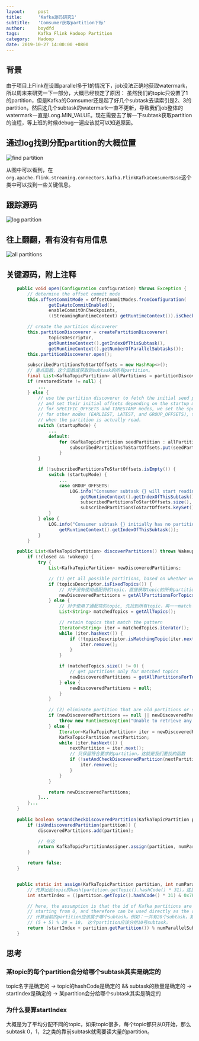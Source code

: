 ```yaml
---
layout:     post
title:      'Kafka源码研究1'
subtitle:   'Comsumer获取partition下标'
author:     boydfd
tags:       Kafka Flink Hadoop Partition 
category:   Hadoop
date: 2019-10-27 14:00:00 +0800
---
```


## 背景

由于项目上Flink在设置parallel多于1的情况下，job没法正确地获取watermark，所以周末来研究一下一部分，大概已经锁定了原因：
虽然我们的topic只设置了1的partition，但是Kafka的Comsumer还是起了好几个subtask去读索引是2、3的partition，然后这几个subtask的watermark一直不更新，导致我们job整体的watermark一直是Long.MIN_VALUE。现在需要去了解一下subtask获取partition的流程，等上班的时候debug一遍应该就可以知道原因。

## 通过log找到分配partition的大概位置

![find partition](https://gitlab.aboydfd.com/boydfd/pictures/-/raw/master/Kafka/find_partition_assigner.jpg)

从图中可以看到，在`org.apache.flink.streaming.connectors.kafka.FlinkKafkaConsumerBase`这个类中可以找到一些关键信息。

## 跟踪源码

![log partition](https://gitlab.aboydfd.com/boydfd/pictures/-/raw/master/Kafka/log_partition.png)

## 往上翻翻，看有没有有用信息

![all partitions](https://gitlab.aboydfd.com/boydfd/pictures/-/raw/master/Kafka/all_partitions.jpg)

## 关键源码，附上注释

```java
	public void open(Configuration configuration) throws Exception {
		// determine the offset commit mode
		this.offsetCommitMode = OffsetCommitModes.fromConfiguration(
				getIsAutoCommitEnabled(),
				enableCommitOnCheckpoints,
				((StreamingRuntimeContext) getRuntimeContext()).isCheckpointingEnabled());

		// create the partition discoverer
		this.partitionDiscoverer = createPartitionDiscoverer(
				topicsDescriptor,
				getRuntimeContext().getIndexOfThisSubtask(),
				getRuntimeContext().getNumberOfParallelSubtasks());
		this.partitionDiscoverer.open();

		subscribedPartitionsToStartOffsets = new HashMap<>();
        // 重点函数，这个函数或获取到subtask的所有partition。
		final List<KafkaTopicPartition> allPartitions = partitionDiscoverer.discoverPartitions();
		if (restoredState != null) {
            ...
		} else {
			// use the partition discoverer to fetch the initial seed partitions,
			// and set their initial offsets depending on the startup mode.
			// for SPECIFIC_OFFSETS and TIMESTAMP modes, we set the specific offsets now;
			// for other modes (EARLIEST, LATEST, and GROUP_OFFSETS), the offset is lazily determined
			// when the partition is actually read.
			switch (startupMode) {
                ...
				default:
					for (KafkaTopicPartition seedPartition : allPartitions) {
						subscribedPartitionsToStartOffsets.put(seedPartition, startupMode.getStateSentinel());
					}
			}

			if (!subscribedPartitionsToStartOffsets.isEmpty()) {
				switch (startupMode) {
                    ...
					case GROUP_OFFSETS:
						LOG.info("Consumer subtask {} will start reading the following {} partitions from the committed group offsets in Kafka: {}",
							getRuntimeContext().getIndexOfThisSubtask(),
							subscribedPartitionsToStartOffsets.size(),
							subscribedPartitionsToStartOffsets.keySet());
				}
			} else {
				LOG.info("Consumer subtask {} initially has no partitions to read from.",
					getRuntimeContext().getIndexOfThisSubtask());
			}
		}

	public List<KafkaTopicPartition> discoverPartitions() throws WakeupException, ClosedException {
		if (!closed && !wakeup) {
			try {
				List<KafkaTopicPartition> newDiscoveredPartitions;

				// (1) get all possible partitions, based on whether we are subscribed to fixed topics or a topic pattern
				if (topicsDescriptor.isFixedTopics()) {
                    // 对于没有使用通配符的topic，直接获取topic的所有partition
					newDiscoveredPartitions = getAllPartitionsForTopics(topicsDescriptor.getFixedTopics());
				} else {
                    // 对于使用了通配符的topic, 先找到所有topic，再一一match
					List<String> matchedTopics = getAllTopics();

					// retain topics that match the pattern
					Iterator<String> iter = matchedTopics.iterator();
					while (iter.hasNext()) {
						if (!topicsDescriptor.isMatchingTopic(iter.next())) {
							iter.remove();
						}
					}

					if (matchedTopics.size() != 0) {
						// get partitions only for matched topics
						newDiscoveredPartitions = getAllPartitionsForTopics(matchedTopics);
					} else {
						newDiscoveredPartitions = null;
					}
				}

				// (2) eliminate partition that are old partitions or should not be subscribed by this subtask
				if (newDiscoveredPartitions == null || newDiscoveredPartitions.isEmpty()) {
					throw new RuntimeException("Unable to retrieve any partitions with KafkaTopicsDescriptor: " + topicsDescriptor);
				} else {
					Iterator<KafkaTopicPartition> iter = newDiscoveredPartitions.iterator();
					KafkaTopicPartition nextPartition;
					while (iter.hasNext()) {
						nextPartition = iter.next();
                        // 只保留符合要求的partition，这就是我们要找的函数
						if (!setAndCheckDiscoveredPartition(nextPartition)) {
							iter.remove();
						}
					}
				}

				return newDiscoveredPartitions;
			}...
		}...
    }
    
    public boolean setAndCheckDiscoveredPartition(KafkaTopicPartition partition) {
		if (isUndiscoveredPartition(partition)) {
			discoveredPartitions.add(partition);

            // 在这
			return KafkaTopicPartitionAssigner.assign(partition, numParallelSubtasks) == indexOfThisSubtask;
		}

		return false;
	}


    public static int assign(KafkaTopicPartition partition, int numParallelSubtasks) {
        // 先算出此topic的hash(partition.getTopic().hashCode() * 31)，这里不知道为什么不直接用hash，还要再*31，然后取正数(& 0x7FFFFFFF)，最后获取到此topic的起始位置。
		int startIndex = ((partition.getTopic().hashCode() * 31) & 0x7FFFFFFF) % numParallelSubtasks;

		// here, the assumption is that the id of Kafka partitions are always ascending
		// starting from 0, and therefore can be used directly as the offset clockwise from the start index
        // 计算当前的partition应该属于哪个subtask。例如：一共有20个subtask，算出来的起始位置是5，partition是5，那么最后就是
        // (5 + 5) % 20 = 10， 这个partition应该分给10号subtask。
		return (startIndex + partition.getPartition()) % numParallelSubtasks;
	}
```

## 思考

### 某topic的每个partition会分给哪个subtask其实是确定的

topic名字是确定的 -> topic的hashCode是确定的 && subtask的数量是确定的 -> startIndex是确定的 -> 某partition会分给哪个subtask其实是确定的

### 为什么要算startIndex

大概是为了平均分配不同的topic，如果topic很多，每个topic都只从0开始，那么subtask 0，1，2之类的靠前subtask就需要读大量的partition。


